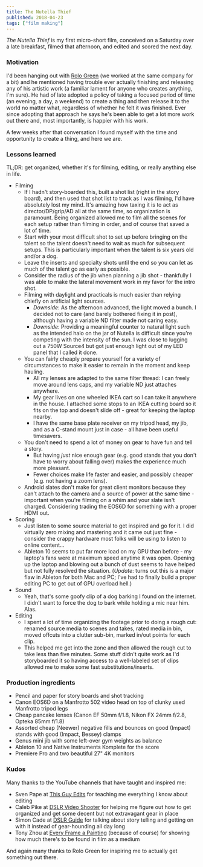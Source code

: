 ```yaml
---
title: The Nutella Thief
published: 2018-04-23
tags: ["film making"]
---
```


_The Nutella Thief_ is my first micro-short film, conceived on a Saturday over a late breakfast, filmed that afternoon, and edited and scored the next day.

<?# VimeoIFrame Id="266134889" /?>

### Motivation

I'd been hanging out with [Rolo Green](https://www.rologreen.com/) (we worked at the same company for a bit) and he mentioned having trouble
ever actually finishing and releasing any of his artistic work (a familiar lament for anyone who creates anything, I'm sure).
He had of late adopted a policy of taking a focused period of time (an evening, a day, a weekend) to create a thing and then release it to the world
no matter what, regardless of whether he felt it was finished. Ever since adopting that approach he says he's been able to get a lot more work
out there and, most importantly, is happier with his work.

A few weeks after that conversation I found myself with the time and opportunity to create a thing, and here we are.

### Lessons learned

TL;DR: get organized, whether it's for filming, editing, or really anything else in life.

- Filming
  - If I hadn't story-boarded this, built a shot list (right in the story board), and then used that shot list to track as I was filming, I'd have absolutely lost my mind. It's amazing how taxing it is to act as director/DP/grip/AD all at the same time, so organization is paramount. Being organized allowed me to film all the scenes for each setup rather than filming in order, and of course that saved a lot of time.
  - Start with your most difficult shot to set up before bringing on the talent so the talent doesn't need to wait as much for subsequent setups. This is particularly important when the talent is six years old and/or a dog.
  - Leave the inserts and specialty shots until the end so you can let as much of the talent go as early as possible.
  - Consider the radius of the jib when planning a jib shot - thankfully I was able to make the lateral movement work in my favor for the intro shot.
  - Filming with daylight and practicals is much easier than relying chiefly on artificial light sources.
    - _Downside_: As the afternoon advanced, the light moved a bunch. I decided not to care (and barely bothered fixing it in post), although having a variable ND filter made not caring easy.
    - _Downside_: Providing a meaningful counter to natural light such as the intended halo on the jar of Nutella is difficult since you're competing with the intensity of the sun. I was close to lugging out a 750W Source4 but got just enough light out of my LED panel that I called it done.
  - You can fairly cheaply prepare yourself for a variety of circumstances to make it easier to remain in the moment and keep hauling.
    - All my lenses are adapted to the same filter thread: I can freely move around lens caps, and my variable ND just attaches anywhere.
    - My gear lives on one wheeled IKEA cart so I can take it anywhere in the house. I attached some stops to an IKEA cutting board so it fits on the top and doesn't slide off - great for keeping the laptop nearby.
    - I have the same base plate receiver on my tripod head, my jib, and as a C-stand mount just in case - all have been useful timesavers.
  - You don't need to spend a lot of money on gear to have fun and tell a story.
    - But having _just_ nice enough gear (e.g. good stands that you don't have to worry about falling over) makes the experience much more pleasant.
    - Fewer choices make life faster and easier, and possibly cheaper (e.g. not having a zoom lens).
  - Android slates don't make for great client monitors because they can't attach to the camera and a source of power at the same time - important when you're filming on a whim and your slate isn't charged. Considering trading the EOS6D for something with a proper HDMI out.
- Scoring
  - Just listen to some source material to get inspired and go for it. I did virtually zero mixing and mastering and it came out just fine - consider the crappy hardware most folks will be using to listen to online content...
  - Ableton 10 seems to put far more load on my GPU than before - my laptop's fans were at maximum speed anytime it was open. Opening up the laptop and blowing out a bunch of dust seems to have helped but not fully resolved the situation. (_Update_: turns out this is a major flaw in Ableton for both Mac and PC; I've had to finally build a proper editing PC to get out of GPU overload hell.)
- Sound
  - Yeah, that's some goofy clip of a dog barking I found on the internet. I didn't want to force the dog to bark while holding a mic near him. Alas.
- Editing
  - I spent a lot of time organizing the footage prior to doing a rough cut: renamed source media to scenes and takes, rated media in bin, moved offcuts into a clutter sub-bin, marked in/out points for each clip.
  - This helped me get into the zone and then allowed the rough cut to take less than five minutes. Some stuff didn't quite work as I'd storyboarded it so having access to a well-labeled set of clips allowed me to make some fast substitutions/inserts.

### Production ingredients

- Pencil and paper for story boards and shot tracking
- Canon EOS6D on a Manfrotto 502 video head on top of clunky used Manfrotto tripod legs
- Cheap pancake lenses (Canon EF 50mm f/1.8, Nikon FX 24mm f/2.8, Opteka 85mm f/1.8)
- Assorted cheap (Neewer) negative fills and bounces on good (Impact) stands with good (Impact, Bessey) clamps
- Genus mini jib with some left-over gym weights as balance
- Ableton 10 and Native Instruments Komplete for the score
- Premiere Pro and two beautiful 27" 4K monitors

### Kudos

Many thanks to the YouTube channels that have taught and inspired me:

- Sven Pape at [This Guy Edits](https://www.youtube.com/channel/UCcPuBEAwuF6XWXkcXJXJwsg) for teaching me everything I know about editing
- Caleb Pike at [DSLR Video Shooter](https://www.youtube.com/channel/UCMmA0XxraDP7ZVbv4eY3Omg) for helping me figure out how to get organized and get some decent but not extravagant gear in place
- Simon Cade at [DSLR Guide](https://www.youtube.com/channel/UCzQ1L-wzA_1qmLf49ey9iTQ) for talking about story telling and getting on with it instead of gear-hounding all day long
- Tony Zhou at [Every Frame a Painting](https://www.youtube.com/channel/UCjFqcJQXGZ6T6sxyFB-5i6A) (because of course) for showing how much there's to be found in film as a medium

And again many thanks to Rolo Green for inspiring me to actually get something out there.
